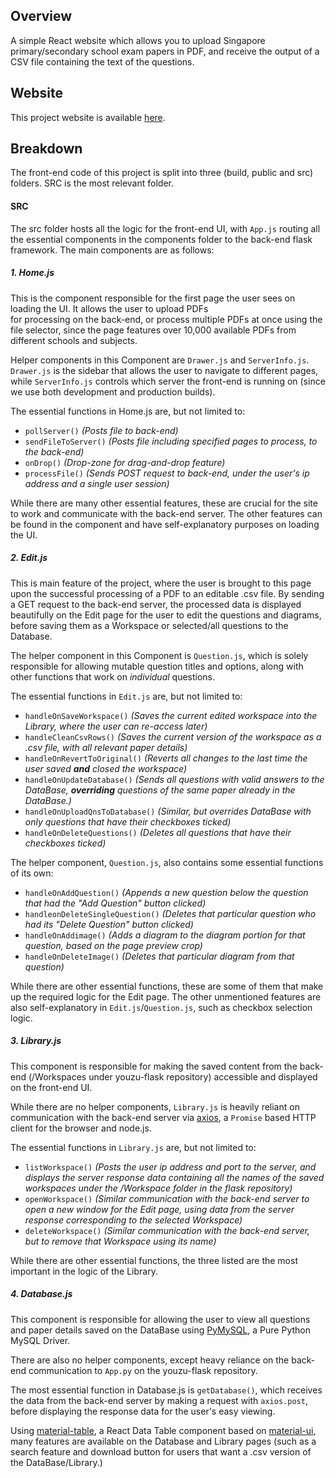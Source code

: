 ## Overview
A simple React website which allows you to upload Singapore primary/secondary school exam papers in PDF, and receive
the output of a CSV file containing the text of the questions.

## Website
This project website is available [here](https://shengxue97.github.io/youzu-react/).

## Breakdown
The front-end code of this project is split into three (build, public and src) folders. SRC is the most relevant folder.

#### SRC
The src folder hosts all the logic for the front-end UI, with `App.js` routing all the essential components in the 
components folder to the back-end flask framework. The main components are as follows:

##### 1. Home.js
This is the component responsible for the first page the user sees on loading the UI. It allows the user to upload PDFs  
for processing on the back-end, or process multiple PDFs at once using the file selector, since the page features over
10,000 available PDFs from different schools and subjects.

Helper components in this Component are `Drawer.js` and `ServerInfo.js`. `Drawer.js` is the sidebar that allows the user
to navigate to different pages, while `ServerInfo.js` controls which server the front-end is running on 
(since we use both development and production builds).

The essential functions in Home.js are, but not limited to:
* `pollServer()` *(Posts file to back-end)*
* `sendFileToServer()` *(Posts file including specified pages to process, to the back-end)*
* `onDrop()` *(Drop-zone for drag-and-drop feature)*
* `processFile()` *(Sends POST request to back-end, under the user's ip address and a single user session)*

While there are many other essential features, these are crucial for the site to work and communicate with the back-end 
server. The other features can be found in the component and have self-explanatory purposes on loading the UI.

##### 2. Edit.js
This is main feature of the project, where the user is brought to this page upon the successful processing of a PDF to 
an editable .csv file. By sending a GET request to the back-end server, the processed data is displayed beautifully on 
the Edit page for the user to edit the questions and diagrams, before saving them as a Workspace or selected/all 
questions to the Database.

The helper component in this Component is `Question.js`, which is solely responsible for allowing mutable question 
titles and options, along with other functions that work on *individual* questions.
 
The essential functions in `Edit.js` are, but not limited to:
* `handleOnSaveWorkspace()` *(Saves the current edited workspace into the Library, where the user can re-access later)*
* `handleCleanCsvRows()` *(Saves the current version of the workspace as a .csv file, with all relevant paper details)*
* `handleOnRevertToOriginal()` *(Reverts all changes to the last time the user saved **and** closed the workspace)*
* `handleOnUpdateDatabase()` *(Sends all questions with valid answers to the DataBase, **overriding** questions of the 
same paper already in the DataBase.)*
* `handleOnUploadQnsToDatabase()` *(Similar, but overrides DataBase with only questions that have their checkboxes 
ticked)*
* `handleOnDeleteQuestions()` *(Deletes all questions that have their checkboxes ticked)*

The helper component, `Question.js`, also contains some essential functions of its own:
* `handleOnAddQuestion()` *(Appends a new question below the question that had the "Add Question" button clicked)*
* `handleonDeleteSingleQuestion()` *(Deletes that particular question who had its "Delete Question" button clicked)*
* `handleOnAddimage()` *(Adds a diagram to the diagram portion for that question, based on the page preview crop)*
* `handleOnDeleteImage()` *(Deletes that particular diagram from that question)*

While there are other essential functions, these are some of them that make up the required logic for the Edit page. The
other unmentioned features are also self-explanatory in `Edit.js`/`Question.js`, such as checkbox selection logic.

##### 3. Library.js
This component is responsible for making the saved content from the back-end (/Workspaces under youzu-flask repository) 
accessible and displayed on the front-end UI.

While there are no helper components, `Library.js` is heavily reliant on communication with the back-end server via 
[axios](https://www.npmjs.com/package/axios "Axios Page"), a `Promise` based HTTP client for the browser and node.js.

The essential functions in `Library.js` are, but not limited to:
* `listWorkspace()` *(Posts the user ip address and port to the server, and displays the server response data containing 
all the names of the saved workspaces under the /Workspace folder in the flask repository)*
* `openWorkspace()` *(Similar communication with the back-end server to open a new window for the Edit page, using 
 data from the server response corresponding to the selected Workspace)*
* `deleteWorkspace()` *(Similar communication with the back-end server, but to remove that Workspace using its name)*

While there are other essential functions, the three listed are the most important in the logic of the Library.

##### 4. Database.js
This component is responsible for allowing the user to view all questions and paper details saved on the DataBase 
using [PyMySQL](https://pypi.org/project/PyMySQL/ "PyMySQL Homepage"), a Pure Python MySQL Driver.

There are also no helper components, except heavy reliance on the back-end communication to `App.py` on the youzu-flask 
repository.

The most essential function in Database.js is `getDatabase()`, which receives the data from the back-end server by 
making a request with `axios.post`, before displaying the response data for the user's easy viewing.

Using [material-table](https://material-table.com/#/ "material-table's homepage"), a React Data Table component based on
[material-ui](https://material-ui.com/ "material-ui's homepage"), many features are available on the Database and 
Library pages (such as a search feature and download button for users that want a .csv version of the DataBase/Library.)